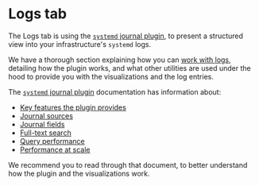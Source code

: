# Logs tab

The Logs tab is using the [`systemd` journal plugin](https://github.com/netdata/netdata/blob/master/src/collectors/systemd-journal.plugin/README.md), to present a structured view into your infrastructure's `systemd` logs.

We have a thorough section explaining how you can [work with logs](https://github.com/netdata/netdata/blob/master/docs/category-overview-pages/logs.md), detailing how the plugin works, and what other utilities are used under the hood to provide you with the visualizations and the log entries.

The [`systemd` journal plugin](https://github.com/netdata/netdata/blob/master/src/collectors/systemd-journal.plugin/README.md) documentation has information about:

- [Key features the plugin provides](https://github.com/netdata/netdata/blob/master/src/collectors/systemd-journal.plugin/README.md#key-features)
- [Journal sources](https://github.com/netdata/netdata/blob/master/src/collectors/systemd-journal.plugin/README.md#journal-sources)
- [Journal fields](https://github.com/netdata/netdata/blob/master/src/collectors/systemd-journal.plugin/README.md#journal-fields)
- [Full-text search](https://github.com/netdata/netdata/blob/master/src/collectors/systemd-journal.plugin/README.md#full-text-search)
- [Query performance](https://github.com/netdata/netdata/blob/master/src/collectors/systemd-journal.plugin/README.md#query-performance)
- [Performance at scale](https://github.com/netdata/netdata/blob/master/src/collectors/systemd-journal.plugin/README.md#performance-at-scale)

We recommend you to read through that document, to better understand how the plugin and the visualizations work.
